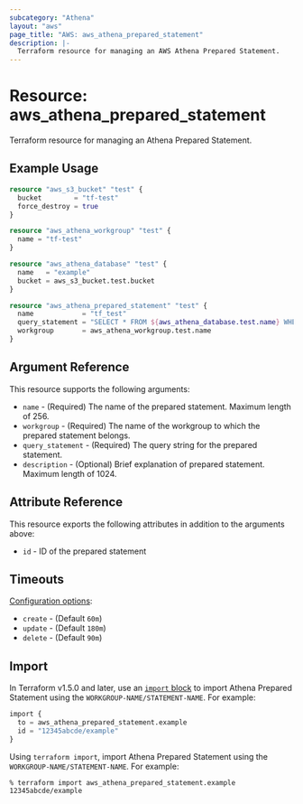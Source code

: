 ```yaml
---
subcategory: "Athena"
layout: "aws"
page_title: "AWS: aws_athena_prepared_statement"
description: |-
  Terraform resource for managing an AWS Athena Prepared Statement.
---
```


# Resource: aws_athena_prepared_statement

Terraform resource for managing an Athena Prepared Statement.

## Example Usage

```terraform
resource "aws_s3_bucket" "test" {
  bucket        = "tf-test"
  force_destroy = true
}

resource "aws_athena_workgroup" "test" {
  name = "tf-test"
}

resource "aws_athena_database" "test" {
  name   = "example"
  bucket = aws_s3_bucket.test.bucket
}

resource "aws_athena_prepared_statement" "test" {
  name            = "tf_test"
  query_statement = "SELECT * FROM ${aws_athena_database.test.name} WHERE x = ?"
  workgroup       = aws_athena_workgroup.test.name
}
```

## Argument Reference

This resource supports the following arguments:

* `name` - (Required) The name of the prepared statement. Maximum length of 256.
* `workgroup` - (Required) The name of the workgroup to which the prepared statement belongs.
* `query_statement` - (Required) The query string for the prepared statement.
* `description` - (Optional) Brief explanation of prepared statement. Maximum length of 1024.

## Attribute Reference

This resource exports the following attributes in addition to the arguments above:

* `id` - ID of the prepared statement

## Timeouts

[Configuration options](https://developer.hashicorp.com/terraform/language/resources/syntax#operation-timeouts):

* `create` - (Default `60m`)
* `update` - (Default `180m`)
* `delete` - (Default `90m`)

## Import

In Terraform v1.5.0 and later, use an [`import` block](https://developer.hashicorp.com/terraform/language/import) to import Athena Prepared Statement using the `WORKGROUP-NAME/STATEMENT-NAME`. For example:

```terraform
import {
  to = aws_athena_prepared_statement.example
  id = "12345abcde/example"
}
```

Using `terraform import`, import Athena Prepared Statement using the `WORKGROUP-NAME/STATEMENT-NAME`. For example:

```console
% terraform import aws_athena_prepared_statement.example 12345abcde/example 
```
